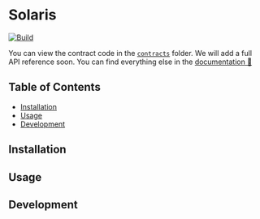 # Solaris

[![Build](https://github.com/trustline-inc/solaris/actions/workflows/build.yml/badge.svg)](https://github.com/trustline-inc/solaris/actions/workflows/build.yml)


You can view the contract code in the [`contracts`](./contracts) folder. We will add a full API reference soon. You can find everything else in the [documentation&nbsp;📖 ](https://trustline.co)

## Table of Contents

<!--ts-->

- [Installation](#installation)
- [Usage](#usage)
- [Development](#development)
<!--te-->

## Installation
## Usage
## Development
